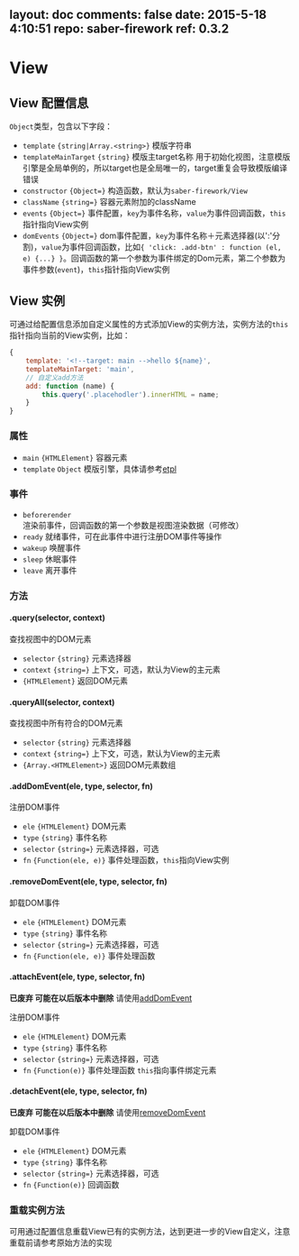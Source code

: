 layout: doc
comments: false
date: 2015-5-18 4:10:51
repo: saber-firework
ref: 0.3.2
---

# View

## View 配置信息

`Object`类型，包含以下字段：

* `template` `{string|Array.<string>}` 模版字符串
* `templateMainTarget` `{string}` 模版主target名称 用于初始化视图，注意模版引擎是全局单例的，所以target也是全局唯一的，target重复会导致模版编译错误
* `constructor` `{Object=}` 构造函数，默认为`saber-firework/View`
* `className` `{string=}` 容器元素附加的className
* `events` `{Object=}` 事件配置，`key`为事件名称，`value`为事件回调函数，`this`指针指向View实例
* `domEvents` `{Object=}` dom事件配置，`key`为事件名称＋元素选择器(以':'分割)，`value`为事件回调函数，比如`{ 'click: .add-btn' : function (el, e) {...} }`。回调函数的第一个参数为事件绑定的Dom元素，第二个参数为事件参数(`event`)，`this`指针指向View实例


## View 实例

可通过给配置信息添加自定义属性的方式添加View的实例方法，实例方法的`this`指针指向当前的View实例，比如：

```javascript
{
    template: '<!--target: main -->hello ${name}',
    templateMainTarget: 'main',
    // 自定义add方法
    add: function (name) {
        this.query('.placehodler').innerHTML = name;
    }
}
```

### 属性

* `main` `{HTMLElement}` 容器元素
* `template` `Object` 模版引擎，具体请参考[etpl](https://github.com/ecomfe/etpl)

### 事件

* `beforerender` 渲染前事件，回调函数的第一个参数是视图渲染数据（可修改）
* `ready` 就绪事件，可在此事件中进行注册DOM事件等操作
* `wakeup` 唤醒事件
* `sleep` 休眠事件
* `leave` 离开事件

### 方法

#### .query(selector, context)

查找视图中的DOM元素

* `selector` `{string}` 元素选择器
* `context` `{string=}` 上下文，可选，默认为View的主元素
* `{HTMLElement}` 返回DOM元素

#### .queryAll(selector, context)

查找视图中所有符合的DOM元素

* `selector` `{string}` 元素选择器
* `context` `{string=}` 上下文，可选，默认为View的主元素
* `{Array.<HTMLElement>}` 返回DOM元素数组

#### .addDomEvent(ele, type, selector, fn)

注册DOM事件

* `ele` `{HTMLElement}` DOM元素
* `type` `{string}` 事件名称
* `selector` `{string=}` 元素选择器，可选
* `fn` `{Function(ele, e)}` 事件处理函数，`this`指向View实例

#### .removeDomEvent(ele, type, selector, fn)

卸载DOM事件

* `ele` `{HTMLElement}` DOM元素
* `type` `{string}` 事件名称
* `selector` `{string=}` 元素选择器，可选
* `fn` `{Function(ele, e)}` 事件处理函数

#### .attachEvent(ele, type, selector, fn)

__已废弃 可能在以后版本中删除__ 请使用[addDomEvent](#adddomeventele-type-selector-fn)

注册DOM事件

* `ele` `{HTMLElement}` DOM元素
* `type` `{string}` 事件名称
* `selector` `{string=}` 元素选择器，可选
* `fn` `{Function(e)}` 事件处理函数 `this`指向事件绑定元素

#### .detachEvent(ele, type, selector, fn)

__已废弃 可能在以后版本中删除__ 请使用[removeDomEvent](#removedomeventele-type-selector-fn)

卸载DOM事件

* `ele` `{HTMLElement}` DOM元素
* `type` `{string}` 事件名称
* `selector` `{string=}` 元素选择器，可选
* `fn` `{Function(e)}` 回调函数

### 重载实例方法

可用通过配置信息重载View已有的实例方法，达到更进一步的View自定义，注意重载前请参考原始方法的实现
